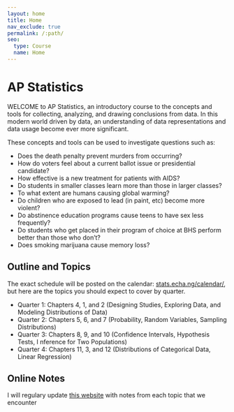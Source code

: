```yaml
---
layout: home
title: Home
nav_exclude: true
permalink: /:path/
seo:
  type: Course
  name: Home
---
```


# AP Statistics

WELCOME to AP Statistics, an introductory course to the concepts and tools for collecting, analyzing, and drawing conclusions from data. In this modern world driven by data, an understanding of data representations and data usage become ever more significant.

These concepts and tools can be used to investigate questions such as:

- Does the death penalty prevent murders from occurring?
- How do voters feel about a current ballot issue or presidential candidate?
- How effective is a new treatment for patients with AIDS?
- Do students in smaller classes learn more than those in larger classes?
- To what extent are humans causing global warming?
- Do children who are exposed to lead (in paint, etc) become more violent?
- Do abstinence education programs cause teens to have sex less frequently?
- Do students who get placed in their program of choice at BHS perform better than those who don’t?
- Does smoking marijuana cause memory loss?

## Outline and Topics

The exact schedule will be posted on the calendar: [stats.echa.ng/calendar/](/calendar.md), but here are the topics you should expect to cover by quarter.

- Quarter 1: Chapters 4, 1, and 2 (Designing Studies, Exploring Data, and Modeling Distributions of Data)
- Quarter 2: Chapters 5, 6, and 7 (Probability, Random Variables, Sampling Distributions)
- Quarter 3: Chapters 8, 9, and 10 (Confidence Intervals, Hypothesis Tests, I nference for Two Populations)
- Quarter 4: Chapters 11, 3, and 12 (Distributions of Categorical Data, Linear Regression)

## Online Notes

I will regulary update [this website](https://stats.echa.ng) with notes from each topic that we encounter